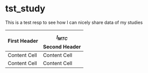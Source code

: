 # tst_study
This is a test resp to see how I can nicely share data of my studies

| First Header  | $$l_{MTC}$$ Second Header |
| ------------- | ------------- |
| Content Cell  | Content Cell  |
| Content Cell  | Content Cell  |
